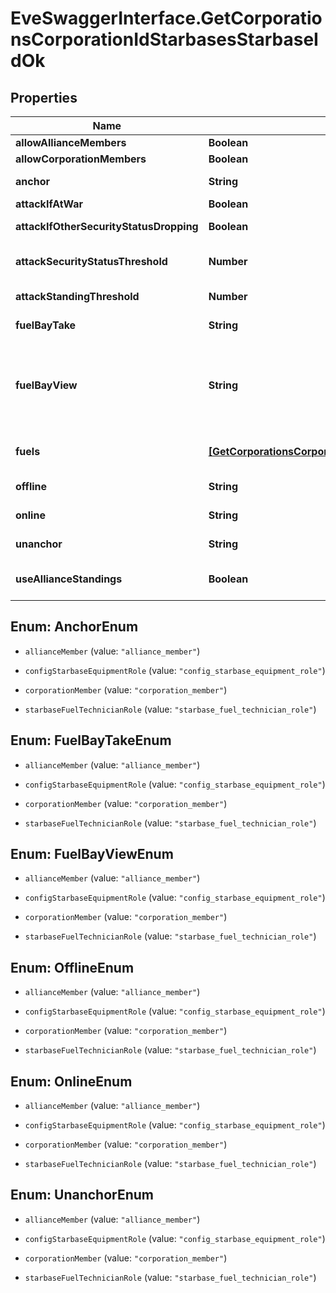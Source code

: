 # EveSwaggerInterface.GetCorporationsCorporationIdStarbasesStarbaseIdOk

## Properties
Name | Type | Description | Notes
------------ | ------------- | ------------- | -------------
**allowAllianceMembers** | **Boolean** | allow_alliance_members boolean | 
**allowCorporationMembers** | **Boolean** | allow_corporation_members boolean | 
**anchor** | **String** | Who can anchor starbase (POS) and its structures | 
**attackIfAtWar** | **Boolean** | attack_if_at_war boolean | 
**attackIfOtherSecurityStatusDropping** | **Boolean** | attack_if_other_security_status_dropping boolean | 
**attackSecurityStatusThreshold** | **Number** | Starbase (POS) will attack if target's security standing is lower than this value | [optional] 
**attackStandingThreshold** | **Number** | Starbase (POS) will attack if target's standing is lower than this value | [optional] 
**fuelBayTake** | **String** | Who can take fuel blocks out of the starbase (POS)'s fuel bay | 
**fuelBayView** | **String** | Who can view the starbase (POS)'s fule bay. Characters either need to have required role or belong to the starbase (POS) owner's corporation or alliance, as described by the enum, all other access settings follows the same scheme | 
**fuels** | [**[GetCorporationsCorporationIdStarbasesStarbaseIdFuel]**](GetCorporationsCorporationIdStarbasesStarbaseIdFuel.md) | Fuel blocks and other things that will be consumed when operating a starbase (POS) | [optional] 
**offline** | **String** | Who can offline starbase (POS) and its structures | 
**online** | **String** | Who can online starbase (POS) and its structures | 
**unanchor** | **String** | Who can unanchor starbase (POS) and its structures | 
**useAllianceStandings** | **Boolean** | True if the starbase (POS) is using alliance standings, otherwise using corporation's | 


<a name="AnchorEnum"></a>
## Enum: AnchorEnum


* `allianceMember` (value: `"alliance_member"`)

* `configStarbaseEquipmentRole` (value: `"config_starbase_equipment_role"`)

* `corporationMember` (value: `"corporation_member"`)

* `starbaseFuelTechnicianRole` (value: `"starbase_fuel_technician_role"`)




<a name="FuelBayTakeEnum"></a>
## Enum: FuelBayTakeEnum


* `allianceMember` (value: `"alliance_member"`)

* `configStarbaseEquipmentRole` (value: `"config_starbase_equipment_role"`)

* `corporationMember` (value: `"corporation_member"`)

* `starbaseFuelTechnicianRole` (value: `"starbase_fuel_technician_role"`)




<a name="FuelBayViewEnum"></a>
## Enum: FuelBayViewEnum


* `allianceMember` (value: `"alliance_member"`)

* `configStarbaseEquipmentRole` (value: `"config_starbase_equipment_role"`)

* `corporationMember` (value: `"corporation_member"`)

* `starbaseFuelTechnicianRole` (value: `"starbase_fuel_technician_role"`)




<a name="OfflineEnum"></a>
## Enum: OfflineEnum


* `allianceMember` (value: `"alliance_member"`)

* `configStarbaseEquipmentRole` (value: `"config_starbase_equipment_role"`)

* `corporationMember` (value: `"corporation_member"`)

* `starbaseFuelTechnicianRole` (value: `"starbase_fuel_technician_role"`)




<a name="OnlineEnum"></a>
## Enum: OnlineEnum


* `allianceMember` (value: `"alliance_member"`)

* `configStarbaseEquipmentRole` (value: `"config_starbase_equipment_role"`)

* `corporationMember` (value: `"corporation_member"`)

* `starbaseFuelTechnicianRole` (value: `"starbase_fuel_technician_role"`)




<a name="UnanchorEnum"></a>
## Enum: UnanchorEnum


* `allianceMember` (value: `"alliance_member"`)

* `configStarbaseEquipmentRole` (value: `"config_starbase_equipment_role"`)

* `corporationMember` (value: `"corporation_member"`)

* `starbaseFuelTechnicianRole` (value: `"starbase_fuel_technician_role"`)




